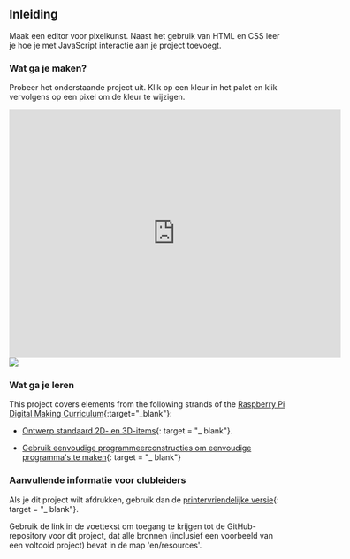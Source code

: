 ## Inleiding

Maak een editor voor pixelkunst. Naast het gebruik van HTML en CSS leer je hoe je met JavaScript interactie aan je project toevoegt.

### Wat ga je maken?

Probeer het onderstaande project uit. Klik op een kleur in het palet en klik vervolgens op een pixel om de kleur te wijzigen.

<div class="trinket">
  <iframe src="https://trinket.io/embed/html/0e102a306b?outputOnly=true&start=result" width="600" height="450" frameborder="0" marginwidth="0" marginheight="0" allowfullscreen>
  </iframe>
  <img src="images/pixel-art-final.png">
</div>

### Wat ga je leren

This project covers elements from the following strands of the [Raspberry Pi Digital Making Curriculum](https://rpf.io/curriculum){:target="_blank"}:

+ [Ontwerp standaard 2D- en 3D-items](https://www.raspberrypi.org/curriculum/design/creator){: target = "_ blank"}.

+ [Gebruik eenvoudige programmeerconstructies om eenvoudige programma's te maken](https://www.raspberrypi.org/curriculum/programming/creator){: target = "_ blank"}

### Aanvullende informatie voor clubleiders

Als je dit project wilt afdrukken, gebruik dan de [printervriendelijke versie](https://projects.raspberrypi.org/en/projects/pixel-art/print){: target = "_ blank"}.

Gebruik de link in de voettekst om toegang te krijgen tot de GitHub-repository voor dit project, dat alle bronnen (inclusief een voorbeeld van een voltooid project) bevat in de map 'en/resources'.